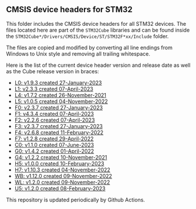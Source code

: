 ## CMSIS device headers for STM32

This folder includes the CMSIS device headers for all STM32 devices. The files
located here are part of the `STM32Cube` libraries and can be found inside the
`STM32Cube*/Drivers/CMSIS/Device/ST/STM32F*xx/Include` folder.

The files are copied and modified by converting all line endings from Windows to
Unix style and removing all trailing whitespace.

Here is the list of the current device header version and release date as well
as the Cube release version in braces:

- [L0: v1.9.3 created 27-January-2023](https://github.com/STMicroelectronics/STM32CubeL0)
- [L1: v2.3.3 created 07-April-2023](https://github.com/STMicroelectronics/STM32CubeL1)
- [L4: v1.7.2 created 26-November-2021](https://github.com/STMicroelectronics/STM32CubeL4)
- [L5: v1.0.5 created 04-November-2022](https://github.com/STMicroelectronics/STM32CubeL5)
- [F0: v2.3.7 created 27-January-2023](https://github.com/STMicroelectronics/STM32CubeF0)
- [F1: v4.3.4 created 07-April-2023](https://github.com/STMicroelectronics/STM32CubeF1)
- [F2: v2.2.6 created 07-April-2023](https://github.com/STMicroelectronics/STM32CubeF2)
- [F3: v2.3.7 created 27-January-2023](https://github.com/STMicroelectronics/STM32CubeF3)
- [F4: v2.6.8 created 11-February-2022](https://github.com/STMicroelectronics/STM32CubeF4)
- [F7: v1.2.8 created 29-April-2022](https://github.com/STMicroelectronics/STM32CubeF7)
- [C0: v1.1.0 created 07-June-2023](https://github.com/STMicroelectronics/STM32CubeC0)
- [G0: v1.4.2 created 01-April-2022](https://github.com/STMicroelectronics/STM32CubeG0)
- [G4: v1.2.2 created 10-November-2021](https://github.com/STMicroelectronics/STM32CubeG4)
- [H5: v1.0.0 created 10-February-2023](https://github.com/STMicroelectronics/STM32CubeH5)
- [H7: v1.10.3 created 04-November-2022](https://github.com/STMicroelectronics/STM32CubeH7)
- [WB: v1.12.0 created 09-November-2022](https://github.com/STMicroelectronics/STM32CubeWB)
- [WL: v1.2.0 created 09-November-2022](https://github.com/STMicroelectronics/STM32CubeWL)
- [U5: v1.2.0 created 08-February-2023](https://github.com/STMicroelectronics/STM32CubeU5)

This repository is updated periodically by Github Actions.
